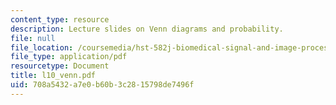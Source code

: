 ```yaml
---
content_type: resource
description: Lecture slides on Venn diagrams and probability.
file: null
file_location: /coursemedia/hst-582j-biomedical-signal-and-image-processing-spring-2007/708a5432a7e0b60b3c2815798de7496f_l10_venn.pdf
file_type: application/pdf
resourcetype: Document
title: l10_venn.pdf
uid: 708a5432-a7e0-b60b-3c28-15798de7496f
---
```

